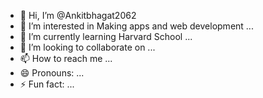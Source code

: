 - 👋 Hi, I’m @Ankitbhagat2062
- 👀 I’m interested in Making apps and web development ...
- 🌱 I’m currently learning Harvard School  ...
- 💞️ I’m looking to collaborate on ...
- 📫 How to reach me ...
- 😄 Pronouns: ...
- ⚡ Fun fact: ...

<!---
Ankitbhagat2062/Ankitbhagat2062 is a ✨ special ✨ repository because its `README.md` (this file) appears on your GitHub profile.
You can click the Preview link to take a look at your changes.
--->
